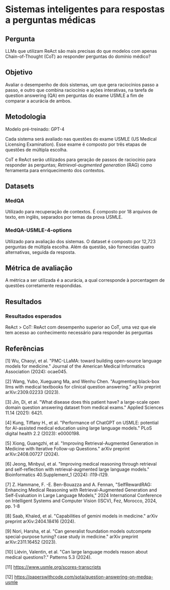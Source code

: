 # Sistemas inteligentes para respostas a perguntas médicas

## Pergunta

LLMs que utilizam ReAct são mais precisas do que modelos com apenas Chain-of-Thought (CoT) ao responder perguntas do domínio médico?

## Objetivo

Avaliar o desempenho de dois sistemas, um que gera raciocínios passo a passo, e outro que combina raciocínio e ações interativas, na tarefa de question answering (QA) em perguntas do exame USMLE a fim de comparar a acurácia de ambos.

## Metodologia

Modelo pré-treinado: GPT-4

Cada sistema será avaliado nas questões do exame USMLE (US Medical Licensing Examination). Esse exame é composto por três etapas de questôes de múltipla escolha.

CoT e ReAct serão utilizados para geração de passos de raciocínio para responder às perguntas; _Retrieval-augmented generation_ (RAG) como ferramenta para enriquecimento dos contextos.

## Datasets

### MedQA

Utilizado para recuperação de contextos. É composto por 18 arquivos de texto, em inglês, separados por temas da prova USMLE.

### MedQA-USMLE-4-options

Utilizado para avaliação dos sistemas. O dataset é composto por 12,723 perguntas de múltipla escolha. Além da questão, são fornecidas quatro alternativas, seguida da resposta.

## Métrica de avaliação

A métrica a ser utilizada é a acurácia, a qual corresponde à porcentagem de questões corretamente respondidas.

## Resultados

### Resultados esperados

ReAct > CoT: ReAct com desempenho superior ao CoT, uma vez que ele tem acesso ao conhecimento necessário para responder às perguntas

## Referências

[1] Wu, Chaoyi, et al. "PMC-LLaMA: toward building open-source language models for medicine." Journal of the American Medical Informatics Association (2024): ocae045.

[2] Wang, Yubo, Xueguang Ma, and Wenhu Chen. "Augmenting black-box llms with medical textbooks for clinical question answering." arXiv preprint arXiv:2309.02233 (2023).

[3] Jin, Di, et al. "What disease does this patient have? a large-scale open domain question answering dataset from medical exams." Applied Sciences 11.14 (2021): 6421.

[4] Kung, Tiffany H., et al. "Performance of ChatGPT on USMLE: potential for AI-assisted medical education using large language models." PLoS digital health 2.2 (2023): e0000198.

[5] Xiong, Guangzhi, et al. "Improving Retrieval-Augmented Generation in Medicine with Iterative Follow-up Questions." arXiv preprint arXiv:2408.00727 (2024).

[6] Jeong, Minbyul, et al. "Improving medical reasoning through retrieval and self-reflection with retrieval-augmented large language models." Bioinformatics 40.Supplement_1 (2024): i119-i129.

[7] Z. Hammane, F. -E. Ben-Bouazza and A. Fennan, "SelfRewardRAG: Enhancing Medical Reasoning with Retrieval-Augmented Generation and Self-Evaluation in Large Language Models," 2024 International Conference on Intelligent Systems and Computer Vision (ISCV), Fez, Morocco, 2024, pp. 1-8

[8] Saab, Khaled, et al. "Capabilities of gemini models in medicine." arXiv preprint arXiv:2404.18416 (2024).

[9] Nori, Harsha, et al. "Can generalist foundation models outcompete special-purpose tuning? case study in medicine." arXiv preprint arXiv:2311.16452 (2023).

[10] Liévin, Valentin, et al. "Can large language models reason about medical questions?." Patterns 5.3 (2024).

[11] https://www.usmle.org/scores-transcripts 

[12] https://paperswithcode.com/sota/question-answering-on-medqa-usmle


